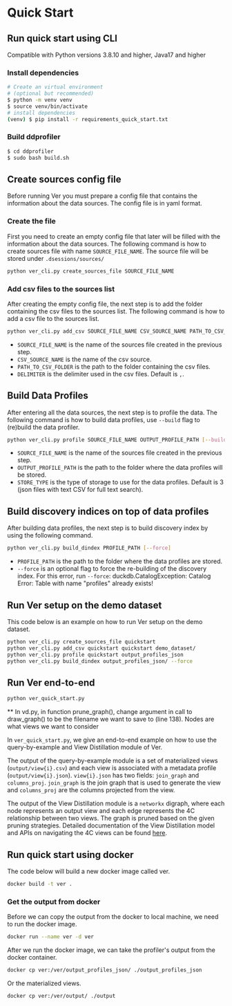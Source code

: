 # Quick Start

## Run quick start using CLI

Compatible with Python versions 3.8.10 and higher, Java17 and higher

### Install dependencies

```bash
# Create an virtual environment
# (optional but recommended)
$ python -m venv venv
$ source venv/bin/activate
# install dependencies
(venv) $ pip install -r requirements_quick_start.txt
```

### Build ddprofiler

```bash
$ cd ddprofiler
$ sudo bash build.sh
```

## Create sources config file

Before running Ver you must prepare a config file that contains the information about the data sources. The config file is in yaml format.

### Create the file

First you need to create an empty config file that later will be filled with the information about the data sources. The following command is how to create sources file with name `SOURCE_FILE_NAME`.
The source file will be stored under `.dsessions/sources/`

```bash
python ver_cli.py create_sources_file SOURCE_FILE_NAME
```

### Add csv files to the sources list

After creating the empty config file, the next step is to add the folder containing the csv files to the sources list. The following command is how to add a csv file to the sources list.

```bash
python ver_cli.py add_csv SOURCE_FILE_NAME CSV_SOURCE_NAME PATH_TO_CSV_FOLDER [--sep DELIMITER]
```

- `SOURCE_FILE_NAME` is the name of the sources file created in the previous step.
- `CSV_SOURCE_NAME` is the name of the csv source.
- `PATH_TO_CSV_FOLDER` is the path to the folder containing the csv files.
- `DELIMITER` is the delimiter used in the csv files. Default is `,`.

## Build Data Profiles

After entering all the data sources, the next step is to profile the data. The following command is how to build data profiles, use `--build` flag to (re)build the data profiler.

```bash
python ver_cli.py profile SOURCE_FILE_NAME OUTPUT_PROFILE_PATH [--build] [--store_type STORE_TYPE]
```

- `SOURCE_FILE_NAME` is the name of the sources file created in the previous step.
- `OUTPUT_PROFILE_PATH` is the path to the folder where the data profiles will be stored.
- `STORE_TYPE` is the type of storage to use for the data profiles. Default is 3 (json files with text CSV for full text search).

## Build discovery indices on top of data profiles

After building data profiles, the next step is to build discovery index by using the following command.

```bash
python ver_cli.py build_dindex PROFILE_PATH [--force]
```
- `PROFILE_PATH` is the path to the folder where the data profiles are stored.
- `--force` is an optional flag to force the re-building of the discovery index.
For this error, run `--force`: duckdb.CatalogException: Catalog Error: Table with name "profiles" already exists!

## Run Ver setup on the demo dataset

This code below is an example on how to run Ver setup on the demo dataset.

```bash
python ver_cli.py create_sources_file quickstart
python ver_cli.py add_csv quickstart quickstart demo_dataset/
python ver_cli.py profile quickstart output_profiles_json
python ver_cli.py build_dindex output_profiles_json/ --force
```

## Run Ver end-to-end

```bash
python ver_quick_start.py
```
** In vd.py, in function prune_graph(), change argument in call to draw_graph() to be the filename we want to save to (line 138).
Nodes are what views we want to consider

In `ver_quick_start.py`, we give an end-to-end example on how to use the query-by-example and View Distillation module of Ver.

The output of the query-by-example module is a set of materialized views (`output/view{i}.csv`) and each view is associated with a metadata profile (`output/view{i}.json`). `view{i}.json` has two fields: `join_graph` and `columns_proj`. `join_graph` is the join graph that is used to generate the view and `columns_proj` are the columns projected from the view.

The output of the View Distillation module is a `networkx` digraph, where each node represents an output view and each edge represents the 4C relationship between two views. The graph is pruned based on the given pruning strategies. Detailed documentation of the View Distillation model and APIs on navigating the 4C views can be found [here](https://github.com/TheDataStation/ver/blob/main/view_distillation/README.md).

## Run quick start using docker

The code below will build a new docker image called ver.

```bash
docker build -t ver .
```

### Get the output from docker

Before we can copy the output from the docker to local machine, we need to run the docker image.

```bash
docker run --name ver -d ver
```

After we run the docker image, we can take the profiler's output from the docker container.

```bash
docker cp ver:/ver/output_profiles_json/ ./output_profiles_json
```

Or the materialized views.

```bash
docker cp ver:/ver/output/ ./output
```

